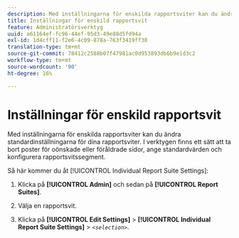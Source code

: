 ```yaml
---
description: Med inställningarna för enskilda rapportsviter kan du ändra standardinställningarna för dina rapportsviter. I verktygen finns ett sätt att ta bort poster för oönskade eller föråldrade sidor, ange standardvärden och konfigurera rapportsvitssegment.
title: Inställningar för enskild rapportsvit
feature: Administratörsverktyg
uuid: a61164ef-fc96-44ef-95d3-49e88d5fd94a
exl-id: 1d4cff11-f2e6-4c09-878a-763f3419ff38
translation-type: tm+mt
source-git-commit: 78412c2588b07f47981ac0d953893db6b9e1d3c2
workflow-type: tm+mt
source-wordcount: '90'
ht-degree: 16%

---
```


# Inställningar för enskild rapportsvit

Med inställningarna för enskilda rapportsviter kan du ändra standardinställningarna för dina rapportsviter. I verktygen finns ett sätt att ta bort poster för oönskade eller föråldrade sidor, ange standardvärden och konfigurera rapportsvitssegment.

Så här kommer du åt [!UICONTROL Individual Report Suite Settings]:

1. Klicka på **[!UICONTROL Admin]** och sedan på **[!UICONTROL Report Suites]**.

1. Välja en rapportsvit.
1. Klicka på **[!UICONTROL Edit Settings]** > **[!UICONTROL Individual Report Suite Settings]** > *`<selection>`*.
